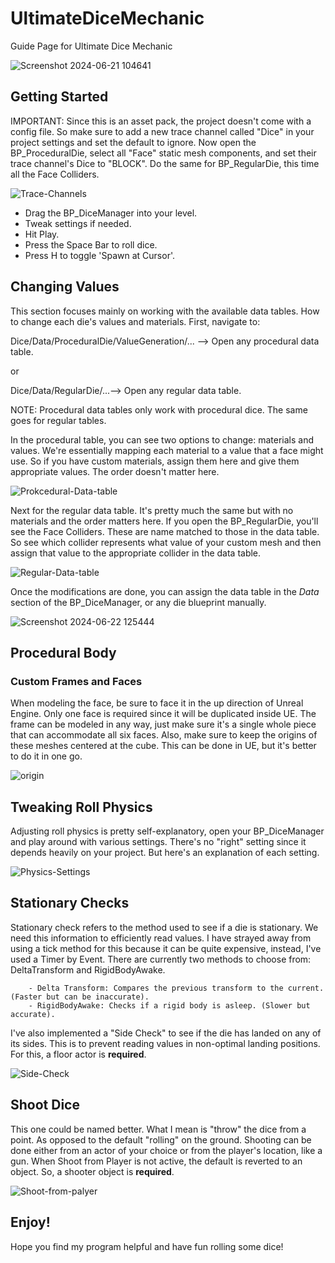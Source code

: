 # UltimateDiceMechanic
Guide Page for Ultimate Dice Mechanic

![Screenshot 2024-06-21 104641](https://github.com/rohithateappple/UltimateDiceMechanic/assets/131531154/0e7ba709-0730-4d75-a166-e2a5c89a53ed)

## Getting Started
IMPORTANT: Since this is an asset pack, the project doesn't come with a config file. So make sure to add a new trace channel called "Dice" in your project settings and set the default to ignore.
Now open the BP_ProceduralDie, select all "Face" static mesh components, and set their trace channel's Dice to "BLOCK". Do the same for BP_RegularDie, this time all the Face Colliders.

![Trace-Channels](https://github.com/rohithateappple/UltimateDiceMechanic/assets/131531154/c688f811-c3c9-4145-aa5e-9780957968f2)

 - Drag the BP_DiceManager into your level.
 - Tweak settings if needed.
 - Hit Play.
 - Press the Space Bar to roll dice.
 - Press H to toggle 'Spawn at Cursor'.

## Changing Values
This section focuses mainly on working with the available data tables. How to change each die's values and materials. First, navigate to:

Dice/Data/ProceduralDie/ValueGeneration/... --> Open any procedural data table.

or

Dice/Data/RegularDie/...--> Open any regular data table.

NOTE: Procedural data tables only work with procedural dice. The same goes for regular tables.

In the procedural table, you can see two options to change: materials and values. We're essentially mapping each material to a value that a face might use.
So if you have custom materials, assign them here and give them appropriate values. The order doesn't matter here.

![Prokcedural-Data-table](https://github.com/rohithateappple/UltimateDiceMechanic/assets/131531154/7191ef9d-a43f-4f1b-8c4e-615762bd449d)

Next for the regular data table. It's pretty much the same but with no materials and the order matters here. If you open the BP_RegularDie, you'll
see the Face Colliders. These are name matched to those in the data table. So see which collider represents what value of your custom mesh and
then assign that value to the appropriate collider in the data table.

![Regular-Data-table](https://github.com/rohithateappple/UltimateDiceMechanic/assets/131531154/2052ba0b-4dec-4fdd-96da-f0c4d912cc17)

Once the modifications are done, you can assign the data table in the *Data* section of the BP_DiceManager, or any die blueprint manually.

![Screenshot 2024-06-22 125444](https://github.com/rohithateappple/UltimateDiceMechanic/assets/131531154/7113453e-f452-45b4-a045-92829836e2c6)

## Procedural Body

### Custom Frames and Faces
When modeling the face, be sure to face it in the up direction of Unreal Engine. Only one face is required since it will be duplicated inside UE.
The frame can be modeled in any way, just make sure it's a single whole piece that can accommodate all six faces. Also, make sure to keep the origins of these
meshes centered at the cube. This can be done in UE, but it's better to do it in one go.

![origin](https://github.com/rohithateappple/UltimateDiceMechanic/assets/131531154/8719ee66-90f4-4e7a-9edd-a3479b1404cb)

## Tweaking Roll Physics

Adjusting roll physics is pretty self-explanatory, open your BP_DiceManager and play around with various settings. There's no "right" setting since it depends heavily on your project. But here's an explanation of each setting.

![Physics-Settings](https://github.com/rohithateappple/UltimateDiceMechanic/assets/131531154/ddf77b2b-f1c4-4736-a729-0ec52a0e2337)

## Stationary Checks

Stationary check refers to the method used to see if a die is stationary. We need this information to efficiently read values. I have strayed away from using a tick method for this because it can be quite expensive, instead, I've used a Timer by Event. There are currently two methods to choose from: DeltaTransform and RigidBodyAwake. 

        - Delta Transform: Compares the previous transform to the current. (Faster but can be inaccurate).
        - RigidBodyAwake: Checks if a rigid body is asleep. (Slower but accurate).

I've also implemented a "Side Check" to see if the die has landed on any of its sides. This is to prevent reading values in non-optimal landing positions. For this, a floor actor is __required__.

![Side-Check](https://github.com/rohithateappple/UltimateDiceMechanic/assets/131531154/ec7e04d0-f4aa-40d8-9785-757f4494dee4)

## Shoot Dice

This one could be named better. What I mean is "throw" the dice from a point. As opposed to the default "rolling" on the ground. Shooting can be done either from an actor of your choice or from the player's location, like a gun. When Shoot from Player is not active, the default is reverted to an object. So, a shooter object is __required__.

![Shoot-from-palyer](https://github.com/rohithateappple/UltimateDiceMechanic/assets/131531154/74962796-6d1b-4762-8302-39880fde3722)

## Enjoy!

Hope you find my program helpful and have fun rolling some dice!
        
